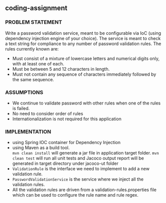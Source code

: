 ## coding-assignment
 
 ### PROBLEM STATEMENT
 Write a password validation service, meant to be configurable via IoC (using dependency injection engine of your choice).  The service is meant to check a text string for compliance to any number of password validation rules.  The rules currently known are:
 
 * Must consist of a mixture of lowercase letters and numerical digits only, with at least one of each.
 * Must be between 5 and 12 characters in length.
 * Must not contain any sequence of characters immediately followed by the same sequence.
 
 ### ASSUMPTIONS

* We continue to validate password with other rules when one of the rules is failed. 
* No need to consider order of rules
* Internationalization is not required for this application
 
 
 ### IMPLEMENTATION
 * using Spring IOC container for Dependency Injection 
 * using Maven as a build tool.<br>
   `mvn clean install` will generate a jar file in application target folder.
   `mvn clean test` will run all unit tests and Jacoco output report will be generated in target directory under jacoco-ut folder 
 * `ValidationRule` is the interface we need to implement to add a new validation rule.
 * `PasswordValidationService` is the service where we inject all the validation rules.
 * All the validation rules are driven from a validation-rules.properties file which can be used to configure the rule name and rule regex.
 